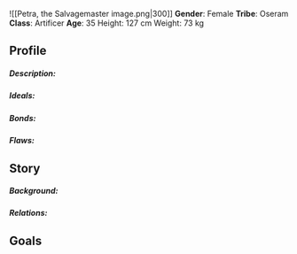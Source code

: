 ![[Petra, the Salvagemaster image.png|300]]
**Gender**: Female
**Tribe**: Oseram 
**Class**: Artificer
**Age**: 35
Height: 127 cm
Weight: 73 kg
## Profile
##### Description:

##### Ideals: 

##### Bonds: 

##### Flaws: 

## Story

##### Background: 

##### Relations: 

## Goals
